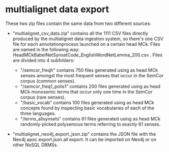 # multialignet data export

These two zip files contain the same data from two different sources:

  -   "multialignet_csv_data.zip" contains all the 1111 CSV files directly produced by the multialignet data ingestion system, so there's one CSV file 
      for each annotationprocess launched on a certain head MCk. Files are named in the following way: HeadMCkBabelNetSynsetCode_EnglishWordNetLemma_200.csv .
      Files are divided into 4 subfolders: 
        - "/semcor_freqh" contains 750 files generated using as head MCk senses amongst the most frequent senses that occur in the SemCor corpus (common senses).
        - "/semcor_freq1_polis1" contains 200 files generated using as head MCk monosemic terms that occur only one time in the SemCor corpus (rare senses).
        - "/basic_vocab" contains 100 files generated using as head MCk concepts found by inspecting basic vocabularies of each of the three languages.
        - "/terms_allsynsets" contains 61 files generated using as head MCk randomly-picked polysemous terms referring to exactly 61 senses.

  -   "multialignet_neo4j_export_json.zip" contains the JSON file with the Neo4j apoc.export.json.all export. It can be imported on Neo4j or on other NoSQL DBMSs.
